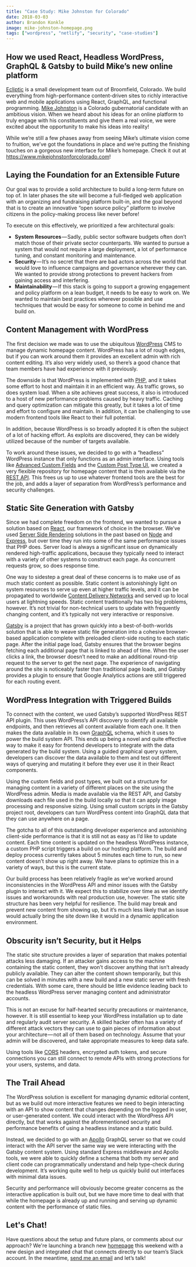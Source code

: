 ```yaml
---
title: "Case Study: Mike Johnston for Colorado"
date: 2018-03-03
author: Brandon Konkle
image: mike-johnston-homepage.png
tags: ["wordpress", "netlify", "security", "case-studies"]
---
```


## How we used React, Headless WordPress, GraphQL & Gatsby to build Mike’s new online platform

[Ecliptic](http://www.ecliptic.io) is a small development team out of Broomfield, Colorado. We build everything from high-performance content-driven sites to richly interactive web and mobile applications using React, GraphQL, and functional programming. [Mike Johnston](https://www.mikejohnstonforcolorado.com) is a Colorado gubernatorial candidate with an ambitious vision. When we heard about his ideas for an online platform to truly engage with his constituents and give them a real voice, we were excited about the opportunity to make his ideas into reality!

While we’re still a few phases away from seeing Mike’s ultimate vision come to fruition, we’ve got the foundations in place and we’re putting the finishing touches on a gorgeous new interface for Mike’s homepage. Check it out at https://www.mikejohnstonforcolorado.com!

## Laying the Foundation for an Extensible Future

Our goal was to provide a solid architecture to build a long-term future on top of. In later phases the site will become a full-fledged web application with an organizing and fundraising platform built-in, and the goal beyond that is to create an innovative “open source policy” platform to involve citizens in the policy-making process like never before!

To execute on this effectively, we prioritized a few architectural goals:

- **System Resources** — Sadly, public sector software budgets often don’t match those of their private sector counterparts. We wanted to pursue a system that would not require a large deployment, a lot of performance tuning, and constant monitoring and maintenance.
- **Security** — It’s no secret that there are bad actors across the world that would love to influence campaigns and governance wherever they can. We wanted to provide strong protections to prevent hackers from gaining access and interfering.
- **Maintainability** — If this stack is going to support a growing engagement and policy platform on a lean budget, it needs to be easy to work on. We wanted to maintain best practices wherever possible and use techniques that would be easy for someone to come in behind me and build on.

## Content Management with WordPress

The first decision we made was to use the ubiquitous [WordPress](http://wordpress.org) CMS to manage dynamic homepage content. WordPress has a lot of rough edges, but if you can work around them it provides an excellent admin with rich content editing. It’s also very widely used, so there’s a good chance that team members have had experience with it previously.

The downside is that WordPress is implemented with [PHP](http://www.php.net/), and it takes some effort to host and maintain it in an efficient way. As traffic grows, so does system load. When a site achieves great success, it also is introduced to a host of new performance problems caused by heavy traffic. Caching and query optimization can mitigate this greatly, but it takes a lot of time and effort to configure and maintain. In addition, it can be challenging to use modern frontend tools like React to their full potential.

In addition, because WordPress is so broadly adopted it is often the subject of a lot of hacking effort. As exploits are discovered, they can be widely utilized because of the number of targets available.

To work around these issues, we decided to go with a “headless” WordPress instance that only functions as an admin interface. Using tools like [Advanced Custom Fields](https://www.advancedcustomfields.com/) and the [Custom Post Type UI](https://wordpress.org/plugins/custom-post-type-ui/), we created a very flexible repository for homepage content that is then available via the [REST API](https://developer.wordpress.org/rest-api/). This frees us up to use whatever frontend tools are the best for the job, and adds a layer of separation from WordPress’s performance and security challenges.

## Static Site Generation with Gatsby

Since we had complete freedom on the frontend, we wanted to pursue a solution based on [React](https://reactjs.org/), our framework of choice in the browser. We’ve used [Server Side Rendering](https://reactjs.org/docs/react-dom-server.html) solutions in the past based on [Node](https://nodejs.org/en/) and [Express](https://expressjs.com/), but over time they run into some of the same performance issues that PHP does. Server load is always a significant issue on dynamically rendered high-traffic applications, because they typically need to interact with a variety of other systems to construct each page. As concurrent requests grow, so does response time.

One way to sidestep a great deal of these concerns is to make use of as much static content as possible. Static content is astonishingly light on system resources to serve up even at higher traffic levels, and it can be propagated to worldwide [Content Delivery Networks](https://en.wikipedia.org/wiki/Content_delivery_network) and served up to local users at lightning speeds. Static content traditionally has two big problems, however. It’s not trivial for non-technical users to update with frequently changing content, and it’s typically not very interactive or responsive.

[Gatsby](/) is a project that has grown quickly into a best-of-both-worlds solution that is able to weave static file generation into a cohesive browser-based application complete with preloaded client-side routing to each static page. After the initial page load, Gatsby ensures that the browser begins fetching each additional page that is linked to ahead of time. When the user clicks a link, the browser doesn’t need to make an additional round-trip request to the server to get the next page. The experience of navigating around the site is noticeably faster than traditional page loads, and Gatsby provides a plugin to ensure that Google Analytics actions are still triggered for each routing event.

## WordPress Integration with Triggered Builds

To connect with the content, we used Gatsby’s supported WordPress REST API plugin. This uses WordPress’s API discovery to identify all available endpoints, and then retrieves all content available from each one. It then makes the data available in its own [GraphQL](https://graphql.org/) schema, which it uses to power the build system API. This ends up being a novel and quite effective way to make it easy for frontend developers to integrate with the data generated by the build system. Using a guided graphical query system, developers can discover the data available to them and test out different ways of querying and mutating it before they ever use it in their React components.

Using the custom fields and post types, we built out a structure for managing content in a variety of different places on the site using the WordPress admin. Media is made available via the REST API, and Gatsby downloads each file used in the build locally so that it can apply image processing and responsive sizing. Using small custom scripts in the Gatsby project root, developers can turn WordPress content into GraphQL data that they can use anywhere on a page.

The gotcha to all of this outstanding developer experience and astonishing client-side performance is that it is still not as easy as I’d like to update content. Each time content is updated on the headless WordPress instance, a custom PHP script triggers a build on our hosting platform. The build and deploy process currently takes about 5 minutes each time to run, so new content doesn’t show up right away. We have plans to optimize this in a variety of ways, but this is the current state.

Our build process has been relatively fragile as we’ve worked around inconsistencies in the WordPress API and minor issues with the Gatsby plugin to interact with it. We expect this to stabilize over time as we identify issues and workarounds with real production use, however. The static site structure has been very helpful for resilience. The build may break and prevent new content from showing up, but it’s much less likely that an issue would actually bring the site down like it would in a dynamic application environment.

## Obscurity isn’t Security, but it Helps

The static site structure provides a layer of separation that makes potential attacks less damaging. If an attacker gains access to the machine containing the static content, they won’t discover anything that isn’t already publicly available. They can alter the content shown temporarily, but this can be solved in minutes with a new build and a new static server with fresh credentials. With some care, there should be little evidence leading back to the headless WordPress server managing content and administrator accounts.

This is not an excuse for half-hearted security precautions or maintenance, however. It is still essential to keep your WordPress installation up to date and regularly audit server security. A skilled hacker often has a variety of different attack vectors they can use to gain pieces of information about your architecture — not all of them based on technology. Assume that your admin will be discovered, and take appropriate measures to keep data safe.

Using tools like [CORS](https://developer.mozilla.org/en-US/docs/Web/HTTP/CORS) headers, encrypted auth tokens, and secure connections you can still connect to remote APIs with strong protections for your users, systems, and data.

## The Trail Ahead

The WordPress solution is excellent for managing dynamic editorial content, but as we build out more interactive features we need to begin interacting with an API to show content that changes depending on the logged in user, or user-generated content. We could interact with the WordPress API directly, but that works against the aforementioned security and performance benefits of using a headless instance and a static build.

Instead, we decided to go with an [Apollo](https://www.apollographql.com/) GraphQL server so that we could interact with the API server the same way we were interacting with the Gatsby content system. Using standard Express middleware and Apollo tools, we were able to quickly define a schema that both my server and client code can programmatically understand and help type-check during development. It’s working quite well to help us quickly build out interfaces with minimal data issues.

Security and performance will obviously become greater concerns as the interactive application is built out, but we have more time to deal with that while the homepage is already up and running and serving up dynamic content with the performance of static files.

## Let's Chat!

Have questions about the setup and future plans, or comments about our approach? We're launching a branch new [homepage](http://www.ecliptic.io) this weekend with a new design and integrated chat that connects directly to our team’s Slack account. In the meantime, [send me an email](mailto:brandon@ecliptic.io) and let’s talk!
